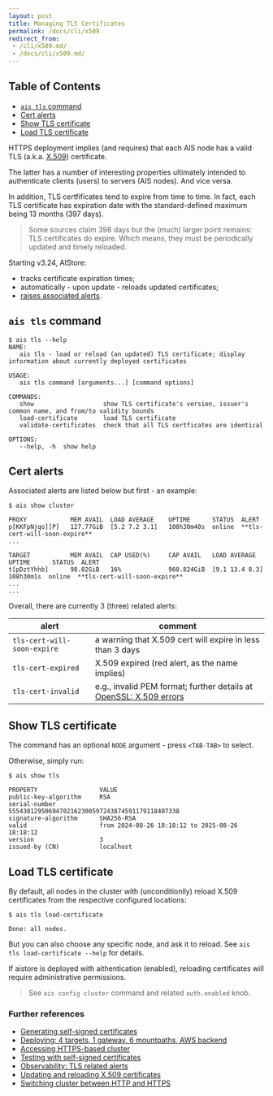 ```yaml
---
layout: post
title: Managing TLS Certificates
permalink: /docs/cli/x509
redirect_from:
 - /cli/x509.md/
 - /docs/cli/x509.md/
---
```


## Table of Contents
- [`ais tls` command](#ais-tls-command)
- [Cert alerts](#cert-alerts)
- [Show TLS certificate](#show-tls-certificate)
- [Load TLS certificate](#load-tls-certificate)

HTTPS deployment implies (and requires) that each AIS node has a valid TLS (a.k.a. [X.509](https://www.ssl.com/faqs/what-is-an-x-509-certificate/)) certificate.

The latter has a number of interesting properties ultimately intended to authenticate clients (users) to servers (AIS nodes). And vice versa.

In addition, TLS certfificates tend to expire from time to time. In fact, each TLS certificate has expiration date with the standard-defined maximum being 13 months (397 days).

> Some sources claim 398 days but the (much) larger point remains: TLS certificates do expire. Which means, they must be periodically updated and timely reloaded.

Starting v3.24, AIStore:

* tracks certificate expiration times;
* automatically - upon update - reloads updated certificates;
* [raises associated alerts](#cert-alerts).

## `ais tls` command

```console
$ ais tls --help
NAME:
   ais tls - load or reload (an updated) TLS certificate; display information about currently deployed certificates

USAGE:
   ais tls command [arguments...] [command options]

COMMANDS:
   show                   show TLS certificate's version, issuer's common name, and from/to validity bounds
   load-certificate       load TLS certificate
   validate-certificates  check that all TLS certficates are identical

OPTIONS:
   --help, -h  show help
```

## Cert alerts

Associated alerts are listed below but first - an example:

```console
$ ais show cluster

PROXY            MEM AVAIL  LOAD AVERAGE    UPTIME      STATUS  ALERT
p[KKFpNjqo][P]   127.77GiB  [5.2 7.2 3.1]   108h30m40s  online  **tls-cert-will-soon-expire**
...

TARGET           MEM AVAIL  CAP USED(%)     CAP AVAIL   LOAD AVERAGE    UPTIME      STATUS  ALERT
t[pDztYhhb]      98.02GiB   16%             960.824GiB  [9.1 13.4 8.3]  108h30m1s  online  **tls-cert-will-soon-expire**
...
...
```

Overall, there are currently 3 (three) related alerts:

| alert | comment |
| -- | -- |
| `tls-cert-will-soon-expire` | a warning that X.509 cert will expire in less than 3 days |
| `tls-cert-expired` | X.509 expired (red alert, as the name implies) |
| `tls-cert-invalid` | e.g., invalid PEM format; further details at [OpenSSL: X.509 errors](https://x509errors.org/)  |

## Show TLS certificate

The command has an optional `NODE` argument - press `<TAB-TAB>` to select.

Otherwise, simply run:

```console
$ ais show tls

PROPERTY                 VALUE
public-key-algorithm     RSA
serial-number            55543812950694702162300597243874591179118407338
signature-algorithm      SHA256-RSA
valid                    from 2024-08-26 18:18:12 to 2025-08-26 18:18:12
version                  3
issued-by (CN)           localhost
```

## Load TLS certificate

By default, all nodes in the cluster with (unconditionlly) reload X.509 certificates from the respective configured locations:

```console
$ ais tls load-certificate

Done: all nodes.
```

But you can also choose any specific node, and ask it to reload. See `ais tls load-certificate --help` for details.

If aistore is deployed with aithentication (enabled), reloading certificates will require administrative permissions.

> See `ais config cluster` command and related `auth.enabled` knob.

### Further references

- [Generating self-signed certificates](/docs/https.md#generating-self-signed-certificates)
- [Deploying: 4 targets, 1 gateway, 6 mountpaths, AWS backend](/docs/https.md#deploying-4-targets-1-gateway-6-mountpaths-aws-backend)
- [Accessing HTTPS-based cluster](/docs/https.md#accessing-https-based-cluster)
- [Testing with self-signed certificates](/docs/https.md#testing-with-self-signed-certificates)
- [Observability: TLS related alerts](/docs/https.md#observability-tls-related-alerts)
- [Updating and reloading X.509 certificates](/docs/https.md#updating-and-reloading-x509-certificates)
- [Switching cluster between HTTP and HTTPS](/docs/https.md#switching-cluster-between-http-and-https)
